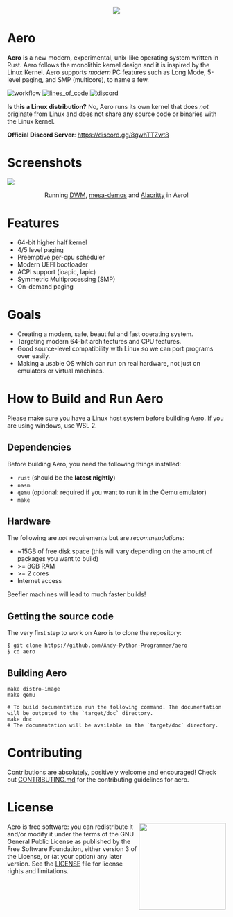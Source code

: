 <p align="center">
    <img src="./misc/aero-logo.png">
</p>

# Aero

**Aero** is a new modern, experimental, unix-like operating system written in Rust. 
Aero follows the monolithic kernel design and it is inspired by the Linux Kernel. 
Aero supports *modern* PC features such as Long Mode, 5-level paging, 
and SMP (multicore), to name a few.

![workflow](https://github.com/Andy-Python-Programmer/aero/actions/workflows/build.yml/badge.svg)
[![lines_of_code](https://img.shields.io/endpoint?url=https://andypythonappdevelop.npkn.net/f0d517/)](https://github.com/Andy-Python-Programmer/aero)
[![discord](https://img.shields.io/discord/828564770063122432)](https://discord.gg/8gwhTTZwt8)

**Is this a Linux distribution?**
No, Aero runs its own kernel that does *not* originate from Linux and does not share any source code or binaries with the Linux kernel.

**Official Discord Server**: <https://discord.gg/8gwhTTZwt8>

# Screenshots
<img src="misc/dwm-alacritty-glxgears.png">
<p align="center">Running <a href="https://dwm.suckless.org/">DWM</a>, <a href="https://github.com/freedesktop/mesa-demos">mesa-demos</a> and <a href="https://github.com/alacritty/alacritty">Alacritty</a> in Aero!</p>

# Features
- 64-bit higher half kernel
- 4/5 level paging
- Preemptive per-cpu scheduler
- Modern UEFI bootloader
- ACPI support (ioapic, lapic)
- Symmetric Multiprocessing (SMP)
- On-demand paging

# Goals

* Creating a modern, safe, beautiful and fast operating system.
* Targeting modern 64-bit architectures and CPU features.
* Good source-level compatibility with Linux so we can port programs over easily.
* Making a usable OS which can run on real hardware, not just on emulators or virtual machines.

# How to Build and Run Aero

Please make sure you have a Linux host system before building 
Aero. If you are using windows, use WSL 2.

## Dependencies

Before building Aero, you need the following things installed:
- `rust` (should be the **latest nightly**)
- `nasm`
- `qemu` (optional: required if you want to run it in the Qemu emulator)
- `make`

## Hardware

The following are *not* requirements but are *recommendations*:
- ~15GB of free disk space (this will vary depending on the amount of packages you want to build)
- \>= 8GB RAM
- \>= 2 cores
- Internet access

Beefier machines will lead to much faster builds!

## Getting the source code

The very first step to work on Aero is to clone the repository:
```shell
$ git clone https://github.com/Andy-Python-Programmer/aero
$ cd aero
```

## Building Aero

```shell
make distro-image
make qemu

# To build documentation run the following command. The documentation will be outputed to the `target/doc` directory.
make doc
# The documentation will be available in the `target/doc` directory.
```

# Contributing

Contributions are absolutely, positively welcome and encouraged! Check out [CONTRIBUTING.md](CONTRIBUTING.md) for the contributing guidelines for aero.

# License

<img src="misc/gpl.png" align="right" width=200x>

Aero is free software: you can redistribute it and/or modify
it under the terms of the GNU General Public License as published by
the Free Software Foundation, either version 3 of the License, or
(at your option) any later version. See the [LICENSE](LICENSE) file for license rights and limitations.
